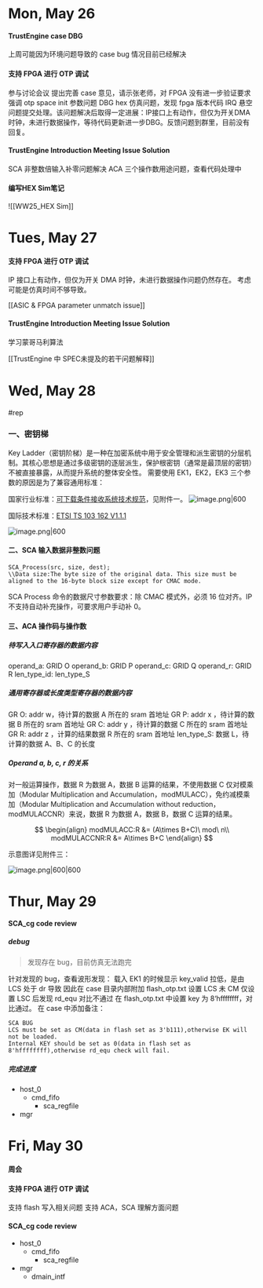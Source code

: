# Mon, May 26

#### TrustEngine case DBG

上周可能因为环境问题导致的 case bug 情况目前已经解决

#### 支持 FPGA 进行 OTP 调试

参与讨论会议
提出完善 case 意见，请示张老师，对 FPGA 没有进一步验证要求
强调 otp space init 参数问题
DBG hex 仿真问题，发现 fpga 版本代码 IRQ 悬空问题提交处理。该问题解决后取得一定进展：IP接口上有动作，但仅为开关DMA时钟，未进行数据操作，等待代码更新进一步DBG。反馈问题到群里，目前没有回复。

#### TrustEngine Introduction Meeting Issue Solution

SCA 非整数倍输入补零问题解决
ACA 三个操作数用途问题，查看代码处理中

#### 编写HEX Sim笔记

![[WW25_HEX Sim]]

# Tues, May 27

#### 支持 FPGA 进行 OTP 调试

IP 接口上有动作，但仅为开关 DMA 时钟，未进行数据操作问题仍然存在。
考虑可能是仿真时间不够导致。

[[ASIC & FPGA parameter unmatch issue]]
#### TrustEngine Introduction Meeting Issue Solution

学习蒙哥马利算法

[[TrustEngine 中 SPEC未提及的若干问题解释]]

# Wed, May 28

#rep 
### 一、密钥梯

Key Ladder（密钥阶梯）是一种在加密系统中用于安全管理和派生密钥的分层机制。其核心思想是通过多级密钥的逐层派生，保护根密钥（通常是最顶层的密钥）不被直接暴露，从而提升系统的整体安全性。
需要使用 EK1，EK2，EK3 三个参数的原因是为了兼容通用标准：

国家行业标准：[可下载条件接收系统技术规范](https://www.nrta.gov.cn/module/download/downfile.jsp?spm=chekydwncf.0.0.1.HYsXqs&classid=0&showname=GYT%20255-2024%E3%80%8A%E5%8F%AF%E4%B8%8B%E8%BD%BD%E6%9D%A1%E4%BB%B6%E6%8E%A5%E6%94%B6%E7%B3%BB%E7%BB%9F%E6%8A%80%E6%9C%AF%E8%A7%84%E8%8C%83%E3%80%8B.pdf&filename=114fb5fe3d2b4c748e86b5e4630056cc.pdf)，见附件一。
![image.png|600](https://lincx-img.oss-cn-shanghai.aliyuncs.com/img/20250924115942989.png)


国际技术标准：[ETSI TS 103 162 V1.1.1](https://www.etsi.org/deliver/etsi_ts/103100_103199/103162/01.01.01_60/ts_103162v010101p.pdf)

![image.png|600](https://lincx-img.oss-cn-shanghai.aliyuncs.com/img/20250924133756501.png)


#### 二、SCA 输入数据非整数问题

```
SCA_Process(src, size, dest);
\\Data size:The byte size of the original data. This size must be aligned to the 16-byte block size except for CMAC mode.
```

SCA Process 命令的数据尺寸参数要求：除 CMAC 模式外，必须 16 位对齐。IP 不支持自动补充操作，可要求用户手动补 0。

#### 三、ACA 操作码与操作数

##### 待写入入口寄存器的数据内容

operand_a: GRID O
operand_b: GRID P
operand_c: GRID Q
operand_r: GRID R
len_type_id: len_type_S

##### 通用寄存器或长度类型寄存器的数据内容

GR O: addr w，待计算的数据 A 所在的 sram 首地址
GR P: addr x ，待计算的数据 B 所在的 sram 首地址
GR C: addr y ，待计算的数据 C 所在的 sram 首地址
GR R: addr z ，计算的结果数据 R 所在的 sram 首地址
len_type_S: 数据 L，待计算的数据 A、B、C 的长度

##### Operand a, b, c, r 的关系

对一般运算操作，数据 R 为数据 A，数据 B 运算的结果，不使用数据 C
仅对模乘加（Modular Multiplication and Accumulation，modMULACC），免约减模乘加（Modular Multiplication and Accumulation without reduction，modMULACCNR）来说，数据 R 为数据 A，数据 B，数据 C 运算的结果。

$$
\begin{align}
modMULACC:R  &= (A\times B+C)\ mod\ n\\
modMULACCNR:R  &= A\times B+C
\end{align}
$$

示意图详见附件三：

![image.png|600|600](https://lincx-img.oss-cn-shanghai.aliyuncs.com/img/Pasted%20image%2020250527172349.png)


# Thur, May 29

#### SCA_cg code review

##### debug

> 发现存在 bug，目前仿真无法跑完

针对发现的 bug，查看波形发现：
载入 EK1 的时候显示 key_valid 拉低，是由 LCS 处于 dr 导致
因此在 case 目录内部附加 flash_otp.txt 设置 LCS 未 CM
仅设置 LSC 后发现 rd_equ 对比不通过
在 flash_otp.txt 中设置 key 为 8‘hffffffff，对比通过。
在 case 中添加备注：

```
SCA BUG
LCS must be set as CM(data in flash set as 3'b111),otherwise EK will not be loaded.
Internal KEY should be set as 0(data in flash set as 8'hffffffff),otherwise rd_equ check will fail.
```

##### 完成进度

- host_0
  - cmd_fifo
    - sca_regfile
- mgr


# Fri, May 30

#### 周会

#### 支持 FPGA 进行 OTP 调试

支持 flash 写入相关问题
支持 ACA，SCA 理解方面问题

#### SCA_cg code review

- host_0
  - cmd_fifo
    - sca_regfile
- mgr
  - dmain_intf



